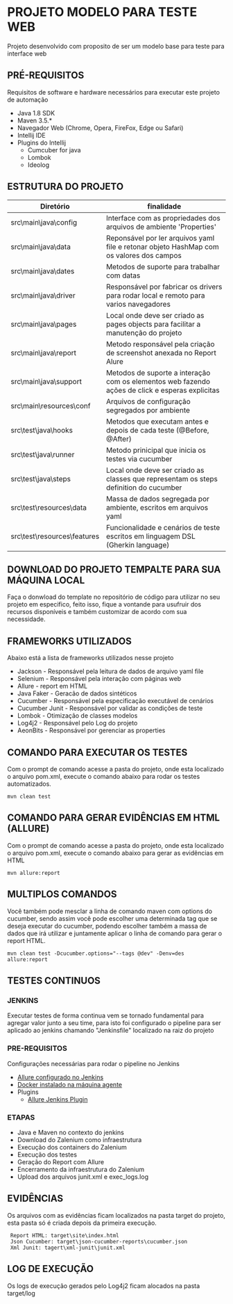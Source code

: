 # PROJETO MODELO PARA TESTE WEB 

Projeto desenvolvido com proposito de ser um modelo base para teste para interface web

## PRÉ-REQUISITOS

Requisitos de software e hardware necessários para executar este projeto de automação

*   Java 1.8 SDK
*   Maven 3.5.*
*   Navegador Web (Chrome, Opera, FireFox, Edge ou Safari)
*   Intellij IDE
*   Plugins do Intellij
    * Cumcuber for java
    * Lombok
    * Ideolog 

## ESTRUTURA DO PROJETO

| Diretório                    	| finalidade       	                                                                                        | 
|------------------------------	|---------------------------------------------------------------------------------------------------------- |
| src\main\java\config 			| Interface com as propriedades dos arquivos de ambiente 'Properties'                                       |
| src\main\java\data    		| Reponsável por ler arquivos yaml file e retonar objeto HashMap com os valores dos campos                  |
| src\main\java\dates 			| Metodos de suporte para trabalhar com datas                                                              	|
| src\main\java\driver 			| Responsável por fabricar os drivers para rodar local e remoto para varios navegadores                    	|
| src\main\java\pages			| Local onde deve ser criado as pages objects para facilitar a manutenção do projeto                       	|
| src\main\java\report			| Metodo responsável pela criação de screenshot anexada no Report Alure                                		|
| src\main\java\support			| Metodos de suporte a interação com os elementos web fazendo ações de click e esperas explicitas          	|
| src\main\resources\conf	    | Arquivos de configuração segregados por ambiente                                                        	|
| src\test\java\hooks          	| Metodos que executam antes e depois de cada teste (@Before, @After)                                   	|
| src\test\java\runner         	| Metodo prinicipal que inicia os testes via cucumber                                                      	|
| src\test\java\steps         	| Local onde deve ser criado as classes que representam os steps definition do cucumber                    	|
| src\test\resources\data      	| Massa de dados segregada por ambiente, escritos em arquivos yaml                                      	|
| src\test\resources\features 	| Funcionalidade e cenários de teste escritos em linguagem DSL (Gherkin language)                        	|   
    
## DOWNLOAD DO PROJETO TEMPALTE PARA SUA MÁQUINA LOCAL

Faça o donwload do template no repositório de código para utilizar no seu projeto em especifico, 
feito isso, fique a vontande para usufruir dos recursos disponíveis e 
também customizar de acordo com sua necessidade. 


## FRAMEWORKS UTILIZADOS

Abaixo está a lista de frameworks utilizados nesse projeto

* Jackson - Responsável pela leitura de dados de arquivo yaml file
* Selenium - Responsável pela interação com páginas web
* Allure - report em HTML
* Java Faker - Geracão de dados sintéticos
* Cucumber - Responsável pela especificação executável de cenários
* Cucumber Junit - Responsável por validar as condições de teste
* Lombok - Otimização de classes modelos
* Log4j2 - Responsável pelo Log do projeto
* AeonBits - Responsável por gerenciar as properties

## COMANDO PARA EXECUTAR OS TESTES

Com o prompt de comando acesse a pasta do projeto, onde esta localizado o arquivo pom.xml, execute o comando abaixo para rodar os testes automatizados.

```
mvn clean test
```

## COMANDO PARA GERAR EVIDÊNCIAS EM HTML (ALLURE)

Com o prompt de comando acesse a pasta do projeto, onde esta localizado o arquivo pom.xml, execute o comando abaixo para gerar as evidências em HTML

```
mvn allure:report
```

## MULTIPLOS COMANDOS 

Você também pode mesclar a linha de comando maven com options do cucumber, 
sendo assim você pode escolher uma determinada tag que se deseja executar do cucumber, 
podendo escolher também a massa de dados que irá utilizar e juntamente aplicar o linha de comando para gerar o report HTML.

```
mvn clean test -Dcucumber.options="--tags @dev" -Denv=des allure:report
```

## TESTES CONTINUOS

### JENKINS

Executar testes de forma continua vem se tornado fundamental para agregar valor junto a seu time,
para isto foi configurado o pipeline para ser aplicado ao jenkins chamando "Jenkinsfile"
localizado na raiz do projeto

### PRE-REQUISITOS

Configurações necessárias para rodar o pipeline no Jenkins

*   [Allure configurado no Jenkins](https://docs.qameta.io/allure/#_jenkins)
*   [Docker instalado na máquina agente](https://www.docker.com/products/docker-desktop)
*   Plugins
    * [Allure Jenkins Plugin](https://plugins.jenkins.io/allure-jenkins-plugin)
   
### ETAPAS

* Java e Maven no contexto do jenkins
* Download do Zalenium como infraestrutura 
* Execução dos containers do Zalenium
* Execução dos testes
* Geração do Report com Allure
* Encerramento da infraestrutura do Zalenium
* Upload dos arquivos junit.xml e exec_logs.log


## EVIDÊNCIAS

Os arquivos com as evidências ficam localizados na pasta target do projeto, esta pasta só é criada depois da primeira execução.

```
 Report HTML: target\site\index.html
 Json Cucumber: target\json-cucumber-reports\cucumber.json
 Xml Junit: tagert\xml-junit\junit.xml
```

## LOG DE EXECUÇÃO

Os logs de execução gerados pelo Log4j2 ficam alocados na pasta target/log
